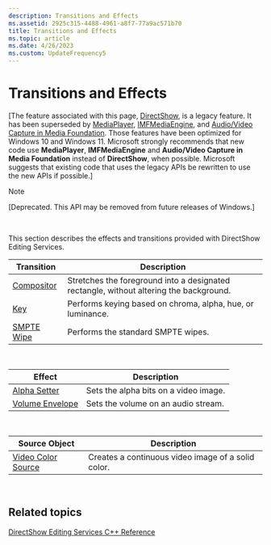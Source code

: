 ```yaml
---
description: Transitions and Effects
ms.assetid: 2925c315-4488-4961-a8f7-77a9ac571b70
title: Transitions and Effects
ms.topic: article
ms.date: 4/26/2023
ms.custom: UpdateFrequency5
---
```


# Transitions and Effects

\[The feature associated with this page, [DirectShow](/windows/win32/directshow/directshow), is a legacy feature. It has been superseded by [MediaPlayer](/uwp/api/Windows.Media.Playback.MediaPlayer), [IMFMediaEngine](/windows/win32/api/mfmediaengine/nn-mfmediaengine-imfmediaengine), and [Audio/Video Capture in Media Foundation](windows/win32/medfound/audio-video-capture-in-media-foundation). Those features have been optimized for Windows 10 and Windows 11. Microsoft strongly recommends that new code use **MediaPlayer**, **IMFMediaEngine** and **Audio/Video Capture in Media Foundation** instead of **DirectShow**, when possible. Microsoft suggests that existing code that uses the legacy APIs be rewritten to use the new APIs if possible.\]

> [!Note]  
> \[Deprecated. This API may be removed from future releases of Windows.\]

 

This section describes the effects and transitions provided with DirectShow Editing Services.



| Transition                              | Description                                                                            |
|-----------------------------------------|----------------------------------------------------------------------------------------|
| [Compositor](compositor-transition.md) | Stretches the foreground into a designated rectangle, without altering the background. |
| [Key](key-transition.md)               | Performs keying based on chroma, alpha, hue, or luminance.                             |
| [SMPTE Wipe](smpte-wipe-transition.md) | Performs the standard SMPTE wipes.                                                     |



 



| Effect                                        | Description                           |
|-----------------------------------------------|---------------------------------------|
| [Alpha Setter](alpha-setter-effect.md)       | Sets the alpha bits on a video image. |
| [Volume Envelope](volume-envelope-effect.md) | Sets the volume on an audio stream.   |



 



| Source Object                                | Description                                        |
|----------------------------------------------|----------------------------------------------------|
| [Video Color Source](video-color-source.md) | Creates a continuous video image of a solid color. |



 

## Related topics

<dl> <dt>

[DirectShow Editing Services C++ Reference](directshow-editing-services-c---reference.md)
</dt> </dl>

 

 



